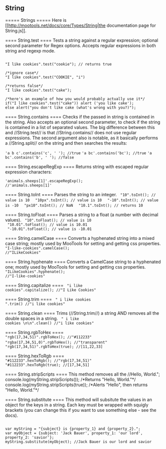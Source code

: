String
------

===== Strings =====
Here is [[http://mootools.net/docs/core/Types/String|the documentation page for String.js]].

==== String.test ====
Tests a string against a regular expression; optional second parameter for Regex options. Accepts regular expressions in both string and regexp mode.

<code javascript exec>
"I like cookies".test("cookie"); // returns true
</code>
<code javascript exec>
/*ignore case*/
"I like cookies".test("COOKIE", "i")
</code>
<code javascript exec>
/*returns false*/
"I like cookies".test("cake"); 
</code>
<code javascript exec>
/*here's an example of how you would probably actually use it*/
if("I like cookies".test("cake")) alert ('you like cake');
else alert("you don't like cake (what's wrong with you?)");
</code>

==== String.contains ====
Checks if the passed in string is contained in the string. Also accepts an optional second parameter, to check if the string is contained in a list of separated values. The big difference between this and //String.test// is that //String.contains// does not use regular expressions. The second argument also is notable, as it basically performs a //String.split// on the string and then searches the results:

<code javascript exec>'a b c'.contains('c', ' '); //true</code>
<code javascript exec>'a bc'.contains('bc'); //true</code>
<code javascript exec>'a bc'.contains('b', ' '); //false</code>

==== String.escapeRegExp ====
Returns string with escaped regular expression characters:

<code javascript exec>'animals.sheeps[1]'.escapeRegExp(); //'animals\.sheeps\[1\]'</code>

==== String.toInt ====
Parses the string to an integer.
<code javascript exec>
"10".toInt(); // value is 10
</code>
<code javascript exec>
"10px".toInt(); // value is 10
</code>
<code javascript exec>
"-10".toInt(); // value is -10
</code>
<code javascript exec>
"px10".toInt(); // NaN
</code>
<code javascript exec>
"10.1".toInt(); // returns 10
</code>

==== String.toFloat ====
Parses a string to a float (a number with decimal values).
<code javascript exec>
"10".toFloat(); // value is 10
</code>
<code javascript exec>
"10.01".toFloat(); // value is 10.01
</code>
<code javascript exec>
"-10.01".toFloat(); // value is -10.01
</code>

==== String.camelCase ====
Converts a hyphenated string into a mixed case string; mostly used by MooTools for setting and getting css properties.
<code javascript exec>
"I-like-cookies".camelCase(); //"ILikeCookies"
</code>


==== String.hyphenate ====
Converts a CamelCase string to a hyphenated one; mostly used by MooTools for setting and getting css properties.
<code javascript exec>
"ILikeCookies".hyphenate(); //"I-like-cookies"
</code>

==== String.capitalize ====
<code javascript exec>
"i like cookies".capitalize(); //"I Like Cookies"
</code>

==== String.trim ====
<code javascript exec>
"    i like cookies     ".trim() //"i like cookies"
</code>

==== String.clean ====
Trims (//String.trim//) a string AND removes all the double spaces in a string.
<code javascript exec>
" i      like     cookies      \n\n".clean() //"i like cookies"
</code>

==== String.rgbToHex ====
<code javascript exec>
"rgb(17,34,51)".rgbToHex(); //"#112233"
</code>
<code javascript exec>
"rgba(17,34,51,0)".rgbToHex(); //"transparent"
</code>
<code javascript exec>
"rgb(17,34,51)".rgbToHex(true); //[11,22,33]
</code>

==== String.hexToRgb ====
<code javascript exec>
"#112233".hexToRgb(); //"rgb(17,34,51)"
</code>
<code javascript exec>
"#112233".hexToRgb(true); //[17,34,51]
</code>

==== String.stripScripts ====
This method removes all the //<script>// tags from a string. If you pass in //true// as an argument, those scripts will also be evaluated.

<code javascript exec>
var myString = "<script>alert('Hello')</script>Hello, World.";
console.log(myString.stripScripts()); /*Returns "Hello, World."*/
console.log(myString.stripScripts(true)); /*Alerts "Hello", then returns "Hello, World."*/
</code>

==== String.substitute ====
This method will subsitute the values in an object for the keys in a string. Each key must be wrapped with squigly brackets (you can change this if you want to use something else - see the docs).

<code javascript exec>
var myString = "{subject} is {property_1} and {property_2}.";
var myObject = {subject: 'Jack Bauer', property_1: 'our lord', property_2: 'savior'};
myString.substitute(myObject); //Jack Bauer is our lord and savior
</code>
